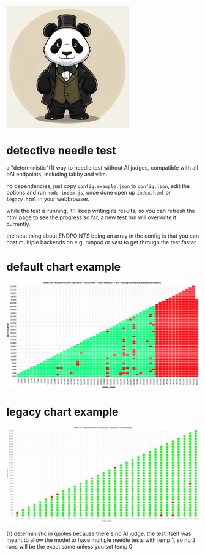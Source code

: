![logo](logo.jpeg)

# detective needle test

a "deterministic"(1) way to needle test without AI judges, compatible with all oAI endpoints, including tabby and vllm.

no dependencies, just copy `config.example.json` to `config.json`, edit the options and run `node index.js`, once done open up `index.html` or `legacy.html` in your webbrowser.

while the test is running, it'll keep writing its results, so you can refresh the html page to see the progress so far, a new test run will overwrite it currently.

the neat thing about ENDPOINTS being an array in the config is that you can host multiple backends on e.g. runpod or vast to get through the test faster.

# default chart example
![demo screenshot](demo_matrix_3.png)

# legacy chart example
![demo screenshot](demo.png)

(1) deterministic in quotes because there's no AI judge, the test itself was meant to allow the model to have multiple needle tests with temp 1, so no 2 runs will be the exact same unless you set temp 0